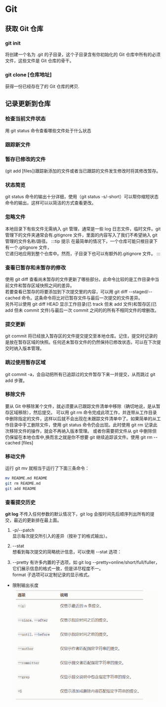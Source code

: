 # Git

## 获取 Git 仓库

### git init

将创建一个名为 .git 的子目录，这个子目录含有你初始化的 Git 仓库中所有的必须文件，这些文件是 Git 仓库的骨干。

### git clone [仓库地址]

获得一份已经存在了的 Git 仓库的拷贝.

## 记录更新到仓库

### 检查当前文件状态

用 git status 命令查看哪些文件处于什么状态

### 跟踪新文件

### 暂存已修改的文件

(git add [files])跟踪新添加的文件或者当已跟踪的文件发生修改时将其修改暂存。

### 状态简览

git status 命令的输出十分详细，使用（git status -s/-short）可以帮你缩短状态命令的输出，这样可以以简洁的方式查看更改。

### 忽略文件

本地目录下有些文件无需纳入 git 管理，通常是一些 log 日志文件，临时文件。git 管理下的文件夹通常会有.gitignore 文件，里面的内容写入了我们不希望纳入 git 管理的文件名称/路径。
:::tip 提示
在最简单的情况下，一个仓库可能只根目录下有一个.gitignore 文件，  
 它递归地应用到整个仓库中。然而，子目录下也可以有额外的.gitignore 文件。
:::

### 查看已暂存和未暂存的修改

使用 git diff 查看尚未暂存的文件更新了哪些部分。此命令比较的是工作目录中当前文件和暂存区域快照之间的差异。  
若要查看已暂存的将要添加到下次提交里的内容，可以用 git diff --staged/--cached 命令。这条命令将比对已暂存文件与最后一次提交的文件差异。  
另外可以使用 git diff HEAD 显示工作目录(已 track 但未 add 文件)和暂存区(已 add 但未 commit 文件)与最后一次 commit 之间的的所有不相同文件的增删改。

### 提交更新

git commit 将已经放入暂存区的文件提交提交至本地仓库。记住，提交时记录的是放在暂存区域的快照。任何还未暂存文件的仍然保持已修改状态，可以在下次提交时纳入版本管理。

### 跳过使用暂存区域

git commit -a，会自动把所有已追踪过的文件暂存下来一并提交，从而跳过 git add 步骤。

### 移除文件

要从 Git 中移除某个文件，就必须要从已跟踪文件清单中移除（确切地说，是从暂存区域移除），然后提交。 可以用 git rm 命令完成此项工作，并连带从工作目录中删除指定的文件，这样以后就不会出现在未跟踪文件清单中了。如果简单的从工作目录中手工删除文件，使用 git status 命令仍会出现。此时使用 git rm 记录此次移除文件的操作，就会不再纳入版本管理。
或者你需要把文件从 git 中删除但仍保留在本地仓库中,换而言之就是你不想要 git 继续追踪该文件。使用 git rm --cached [files]

### 移动文件

运行 git mv 就相当于运行了下面三条命令：

```sh
mv README.md README
git rm README.md
git add README
```

### 查看提交历史

**git log** 不传入任何参数的默认情况下，git log 会按时间先后顺序列出所有的提交，最近的更新排在最上面。

1. -p/--patch  
   显示每次提交所引入的差异（按补丁的格式输出）。

2. --stat  
   想看到每次提交的简略统计信息，可以使用 --stat 选项：

3. --pretty
   有许多内置的子选项，如 git log --pretty=online/short/full/fuller，它们展示信息的格式一致，但是详尽程度不一。  
   format 子选项可以定制记录的显示格式。

- 限制输出长度  
   ![图片](./git限制输出长度.png)
